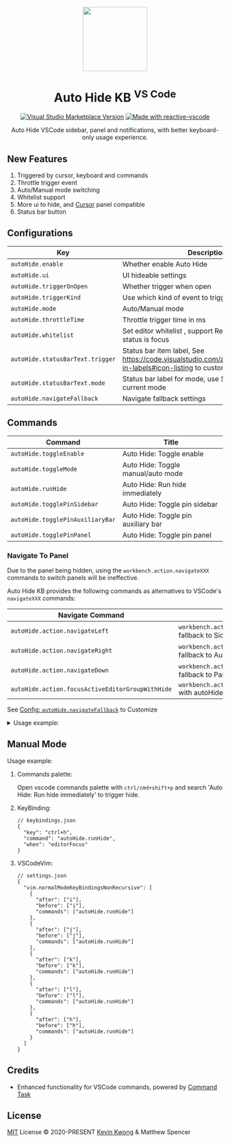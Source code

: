 <p align="center">
<img  src="https://github.com/kvoon3/vscode-autohide-kb/blob/main/res/icon.png?raw=true" height="150" />
</p>

<h1 align="center">Auto Hide KB <sup>VS Code</sup></h1>

<p align="center">
<a href="https://marketplace.visualstudio.com/items?itemName=kevin-kwong.vscode-autohide-keyboard" target="__blank"><img alt="Visual Studio Marketplace Version" src="https://img.shields.io/visual-studio-marketplace/v/kevin-kwong.vscode-autohide-keyboard?label=VS%20Code%20Marketplace&color=eee"></a>
<a href="https://kermanx.github.io/reactive-vscode/" target="__blank"><img src="https://img.shields.io/badge/made_with-reactive--vscode-%23eee?style=flat"  alt="Made with reactive-vscode" /></a>
</p>

<p align="center">
Auto Hide VSCode sidebar, panel and notifications, with better keyboard-only usage experience.
</p>

## New Features

1. Triggered by cursor, keyboard and commands
2. Throttle trigger event
3. Auto/Manual mode switching
4. Whitelist support
5. More ui to hide, and [Cursor](https://www.trycursor.com) panel compatible
6. Status bar button

## Configurations

<!-- configs -->

| Key                              | Description                                                                                                            | Type            | Default                                                                                                    |
| -------------------------------- | ---------------------------------------------------------------------------------------------------------------------- | --------------- | ---------------------------------------------------------------------------------------------------------- |
| `autoHide.enable`                | Whether enable Auto Hide                                                                                               | `boolean`       | `true`                                                                                                     |
| `autoHide.ui`                    | UI hideable settings                                                                                                   | `object`        | `{"sidebar":true,"auxiliaryBar":true,"panel":true,"references":false,"notifications":true,"cursor":false}` |
| `autoHide.triggerOnOpen`         | Whether trigger when open                                                                                              | `boolean`       | `true`                                                                                                     |
| `autoHide.triggerKind`           | Use which kind of event to trigger hide                                                                                | `array`         | `["mouse","command","keyboard"]`                                                                           |
| `autoHide.mode`                  | Auto/Manual mode                                                                                                       | `string`        | `"auto"`                                                                                                   |
| `autoHide.throttleTime`          | Throttle trigger time in ms                                                                                            | `number`        | `500`                                                                                                      |
| `autoHide.whitelist`             | Set editor whitelist , support RegExp, default match status is focus                                                   | `array`         | `["git","output",{"match":"debug","status":["visible"]}]`                                                  |
| `autoHide.statusBarText.trigger` | Status bar item label, See https://code.visualstudio.com/api/references/icons-in-labels#icon-listing to customize icon | `string`        | `"$(eye-closed)"`                                                                                          |
| `autoHide.statusBarText.mode`    | Status bar label for mode, use $(mode) to get current mode                                                             | `string,object` | `"-- $(mode) --"`                                                                                          |
| `autoHide.navigateFallback`      | Navigate fallback settings                                                                                             | `object`        | `{"left":"sidebar","right":"auxiliaryBar","down":"panel"}`                                                 |

<!-- configs -->

## Commands

<!-- commands -->

| Command                          | Title                               |
| -------------------------------- | ----------------------------------- |
| `autoHide.toggleEnable`          | Auto Hide: Toggle enable            |
| `autoHide.toggleMode`            | Auto Hide: Toggle manual/auto mode  |
| `autoHide.runHide`               | Auto Hide: Run hide immediately     |
| `autoHide.togglePinSidebar`      | Auto Hide: Toggle pin sidebar       |
| `autoHide.togglePinAuxiliaryBar` | Auto Hide: Toggle pin auxiliary bar |
| `autoHide.togglePinPanel`        | Auto Hide: Toggle pin panel         |

<!-- commands -->

### Navigate To Panel

Due to the panel being hidden, using the `workbench.action.navigateXXX` commands to switch panels will be ineffective.

Auto Hide KB provides the following commands as alternatives to VSCode's `navigateXXX` commands:

| Navigate Command                                 | Description                                                     |
| ------------------------------------------------ | --------------------------------------------------------------- |
| `autoHide.action.navigateLeft`                   | `workbench.action.navigateLeft` with fallback to Sidebar        |
| `autoHide.action.navigateRight`                  | `workbench.action.navigateRight` with fallback to Auxiliary Bar |
| `autoHide.action.navigateDown`                   | `workbench.action.navigateDown` with fallback to Panel          |
| `autoHide.action.focusActiveEditorGroupWithHide` | `workbench.action.focusActiveEditorGroup` with autoHide         |

See [Config: `autoHide.navigateFallback`](#configurations) to Customize

<details>
<summary>Usage example:</summary>

[Full Example](./examples/navigate)

Navigate to panel:

1. editor -> panel:

    ```jsonc
    // keybindings.json
    [
      {
        "key": "ctrl+w down",
        "command": "autoHide.action.navigateDown",
        "when": "editorFocus"
      }
    ]
    ```

2. panel -> editor:

    ```jsonc
    // keybindings.json
    [
      {
        "key": "ctrl+w up",
        "command": "autoHide.action.focusActiveEditorGroupWithHide",
        "when": "panelFocus"
      }
    ]
    ```
</details>

## Manual Mode

Usage example:

1. Commands palette:

    Open vscode commands palette with `ctrl/cmd+shift+p` and search 'Auto Hide: Run hide immediately' to trigger hide.

2. KeyBinding:
    ```jsonc
    // keybindings.json
    {
      "key": "ctrl+h",
      "command": "autoHide.runHide",
      "when": "editorFocus"
    }
    ```

2. VSCodeVim:

    ```jsonc
    // settings.json
    {
      "vim.normalModeKeyBindingsNonRecursive": [
        {
          "after": ["i"],
          "before": ["i"],
          "commands": ["autoHide.runHide"]
        },
        {
          "after": ["j"],
          "before": ["j"],
          "commands": ["autoHide.runHide"]
        },
        {
          "after": ["k"],
          "before": ["k"],
          "commands": ["autoHide.runHide"]
        },
        {
          "after": ["l"],
          "before": ["l"],
          "commands": ["autoHide.runHide"]
        },
        {
          "after": ["h"],
          "before": ["h"],
          "commands": ["autoHide.runHide"]
        }
      ]
    }
    ```

## Credits

- Enhanced functionality for VSCode commands, powered by [Command Task](https://github.com/kvoon3/vscode-command-task)

## License

[MIT](./LICENSE.md) License © 2020-PRESENT [Kevin Kwong](https://github.com/kvoon3) & Matthew Spencer
